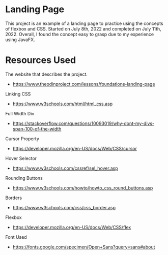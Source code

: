 # Landing Page
This project is an example of a landing page to practice using the concepts of flexbox and CSS. Started on July 8th, 2022 and completed on July 11th, 2022. Overall, I found the concept easy to grasp due to my experience using JavaFX.

# Resources Used
The website that describes the project.
- https://www.theodinproject.com/lessons/foundations-landing-page

Linking CSS
- https://www.w3schools.com/html/html_css.asp

Full Width Div
- https://stackoverflow.com/questions/10093019/why-dont-my-divs-span-100-of-the-width

Cursor Property
- https://developer.mozilla.org/en-US/docs/Web/CSS/cursor

Hover Selector
- https://www.w3schools.com/cssref/sel_hover.asp

Rounding Buttons 
- https://www.w3schools.com/howto/howto_css_round_buttons.asp

Borders
- https://www.w3schools.com/css/css_border.asp

Flexbox
- https://developer.mozilla.org/en-US/docs/Web/CSS/flex

Font Used
- https://fonts.google.com/specimen/Open+Sans?query=sans#about